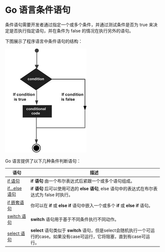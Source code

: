 # Go 语言条件语句

条件语句需要开发者通过指定一个或多个条件，并通过测试条件是否为 true 来决定是否执行指定语句，并在条件为 false 的情况在执行另外的语句。

下图展示了程序语言中条件语句的结构：

![](../img/decision_making.jpg "Go 语言条件语句")

Go 语言提供了以下几种条件判断语句：

| 语句 | 描述 |
| --- | --- |
| [if 语句](/go/go-if-statement.html "Go if 语句") | **if 语句** 由一个布尔表达式后紧跟一个或多个语句组成。 |
| [if...else 语句](/go/go-if-else-statement.html "Go if...else 语句") | **if 语句** 后可以使用可选的 **else 语句**, else 语句中的表达式在布尔表达式为 false 时执行。 |
| [if 嵌套语句](/go/go-nested-if-statements.html "Go if 嵌套语句") | 你可以在 **if** 或 **else if** 语句中嵌入一个或多个 **if** 或 **else if** 语句。 |
| [switch 语句](/go/go-switch-statement.html "Go switch 语句") | **switch** 语句用于基于不同条件执行不同动作。 |
| [select 语句](/go/go-select-statement.html "Go select 语句") | **select** 语句类似于 **switch** 语句，但是select会随机执行一个可运行的case。如果没有case可运行，它将阻塞，直到有case可运行。 |

